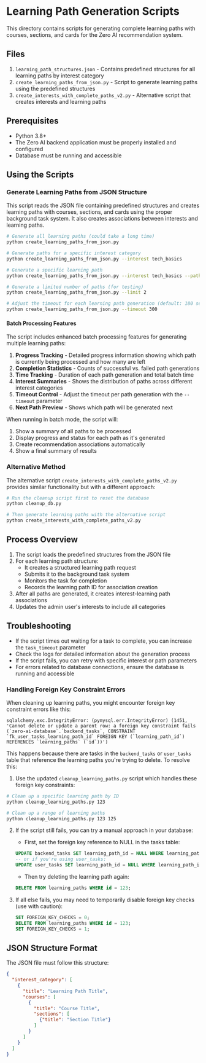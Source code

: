 # Learning Path Generation Scripts

This directory contains scripts for generating complete learning paths with courses, sections, and cards for the Zero AI recommendation system.

## Files

1. `learning_path_structures.json` - Contains predefined structures for all learning paths by interest category
2. `create_learning_paths_from_json.py` - Script to generate learning paths using the predefined structures
3. `create_interests_with_complete_paths_v2.py` - Alternative script that creates interests and learning paths

## Prerequisites

- Python 3.8+
- The Zero AI backend application must be properly installed and configured
- Database must be running and accessible

## Using the Scripts

### Generate Learning Paths from JSON Structure

This script reads the JSON file containing predefined structures and creates learning paths with courses, sections, and cards using the proper background task system. It also creates associations between interests and learning paths.

```bash
# Generate all learning paths (could take a long time)
python create_learning_paths_from_json.py

# Generate paths for a specific interest category
python create_learning_paths_from_json.py --interest tech_basics

# Generate a specific learning path
python create_learning_paths_from_json.py --interest tech_basics --path "Code Your First Website in 30 Days"

# Generate a limited number of paths (for testing)
python create_learning_paths_from_json.py --limit 2

# Adjust the timeout for each learning path generation (default: 180 seconds)
python create_learning_paths_from_json.py --timeout 300
```

#### Batch Processing Features

The script includes enhanced batch processing features for generating multiple learning paths:

1. **Progress Tracking** - Detailed progress information showing which path is currently being processed and how many are left
2. **Completion Statistics** - Counts of successful vs. failed path generations
3. **Time Tracking** - Duration of each path generation and total batch time
4. **Interest Summaries** - Shows the distribution of paths across different interest categories
5. **Timeout Control** - Adjust the timeout per path generation with the `--timeout` parameter
6. **Next Path Preview** - Shows which path will be generated next

When running in batch mode, the script will:
1. Show a summary of all paths to be processed
2. Display progress and status for each path as it's generated 
3. Create recommendation associations automatically
4. Show a final summary of results

### Alternative Method

The alternative script `create_interests_with_complete_paths_v2.py` provides similar functionality but with a different approach:

```bash
# Run the cleanup script first to reset the database
python cleanup_db.py

# Then generate learning paths with the alternative script
python create_interests_with_complete_paths_v2.py
```

## Process Overview

1. The script loads the predefined structures from the JSON file
2. For each learning path structure:
   - It creates a structured learning path request
   - Submits it to the background task system
   - Monitors the task for completion
   - Records the learning path ID for association creation
3. After all paths are generated, it creates interest-learning path associations
4. Updates the admin user's interests to include all categories

## Troubleshooting

- If the script times out waiting for a task to complete, you can increase the `task_timeout` parameter
- Check the logs for detailed information about the generation process
- If the script fails, you can retry with specific interest or path parameters
- For errors related to database connections, ensure the database is running and accessible

### Handling Foreign Key Constraint Errors

When cleaning up learning paths, you might encounter foreign key constraint errors like this:

```
sqlalchemy.exc.IntegrityError: (pymysql.err.IntegrityError) (1451, 'Cannot delete or update a parent row: a foreign key constraint fails (`zero-ai-database`.`backend_tasks`, CONSTRAINT `fk_user_tasks_learning_path_id` FOREIGN KEY (`learning_path_id`) REFERENCES `learning_paths` (`id`))')
```

This happens because there are tasks in the `backend_tasks` or `user_tasks` table that reference the learning paths you're trying to delete. To resolve this:

1. Use the updated `cleanup_learning_paths.py` script which handles these foreign key constraints:

```bash
# Clean up a specific learning path by ID
python cleanup_learning_paths.py 123

# Clean up a range of learning paths
python cleanup_learning_paths.py 123 125
```

2. If the script still fails, you can try a manual approach in your database:
   - First, set the foreign key reference to NULL in the tasks table:
   ```sql
   UPDATE backend_tasks SET learning_path_id = NULL WHERE learning_path_id = 123;
   -- or if you're using user_tasks:
   UPDATE user_tasks SET learning_path_id = NULL WHERE learning_path_id = 123;
   ```
   - Then try deleting the learning path again:
   ```sql
   DELETE FROM learning_paths WHERE id = 123;
   ```

3. If all else fails, you may need to temporarily disable foreign key checks (use with caution):
   ```sql
   SET FOREIGN_KEY_CHECKS = 0;
   DELETE FROM learning_paths WHERE id = 123;
   SET FOREIGN_KEY_CHECKS = 1;
   ```

## JSON Structure Format

The JSON file must follow this structure:

```json
{
  "interest_category": [
    {
      "title": "Learning Path Title",
      "courses": [
        {
          "title": "Course Title",
          "sections": [
            {"title": "Section Title"}
          ]
        }
      ]
    }
  ]
}
``` 